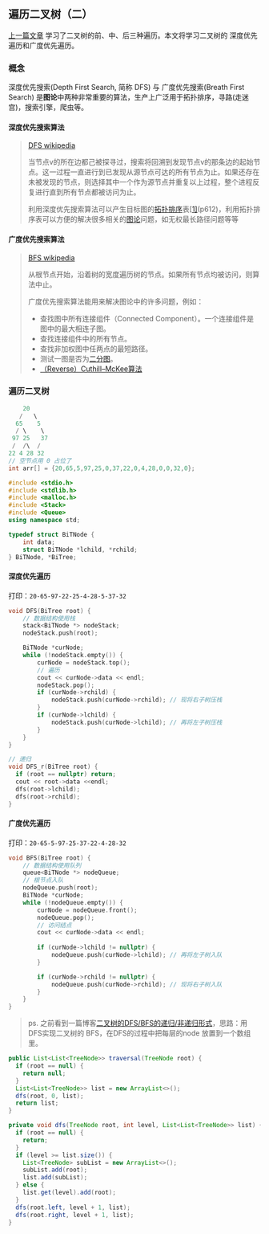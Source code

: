 ## 遍历二叉树（二）

[上一篇文章](./2020-10-9-遍历二叉树1.md) 学习了二叉树的前、中、后三种遍历。本文将学习二叉树的 深度优先遍历和广度优先遍历。

### 概念

深度优先搜索(Depth First Search, 简称 DFS) 与 广度优先搜索(Breath First Search) 是**图论**中两种非常重要的算法，生产上广泛用于拓扑排序，寻路(走迷宫)，搜索引擎，爬虫等。



#### 深度优先搜索算法

> [DFS wikipedia](https://zh.wikipedia.org/wiki/%E6%B7%B1%E5%BA%A6%E4%BC%98%E5%85%88%E6%90%9C%E7%B4%A2)
>
> 当节点v的所在边都己被探寻过，搜索将回溯到发现节点v的那条边的起始节点。这一过程一直进行到已发现从源节点可达的所有节点为止。如果还存在未被发现的节点，则选择其中一个作为源节点并重复以上过程，整个进程反复进行直到所有节点都被访问为止。
>
> 利用深度优先搜索算法可以产生目标图的[拓扑排序](https://zh.wikipedia.org/wiki/拓扑排序)表[[1\]](https://zh.wikipedia.org/wiki/深度优先搜索#cite_note-ItoA-1)(p612)，利用拓扑排序表可以方便的解决很多相关的[图论](https://zh.wikipedia.org/wiki/图论)问题，如无权最长路径问题等等



#### 广度优先搜索算法

> [BFS wikipedia](https://zh.wikipedia.org/wiki/%E5%B9%BF%E5%BA%A6%E4%BC%98%E5%85%88%E6%90%9C%E7%B4%A2)
>
> 从根节点开始，沿着树的宽度遍历树的节点。如果所有节点均被访问，则算法中止。
>
> 广度优先搜索算法能用来解决图论中的许多问题，例如：
>
> - 查找图中所有连接组件（Connected Component）。一个连接组件是图中的最大相连子图。
> - 查找连接组件中的所有节点。
> - 查找非加权图中任两点的最短路径。
> - 测试一图是否为[二分图](https://zh.wikipedia.org/wiki/二分圖)。
> - [（Reverse）Cuthill–McKee算法](https://zh.wikipedia.org/w/index.php?title=Cuthill-McKee演算法&action=edit&redlink=1)



### 遍历二叉树

```c++
    20 
   /   \ 
  65    5 
  / \    \ 
 97 25   37 
 /  /\  / 
22 4 28 32 
// 空节点用 0 占位了
int arr[] = {20,65,5,97,25,0,37,22,0,4,28,0,0,32,0}; 

```

```c++
#include <stdio.h>
#include <stdlib.h>
#include <malloc.h>
#include <Stack>
#include <Queue>
using namespace std;

typedef struct BiTNode {
	int data;
	struct BiTNode *lchild, *rchild;
} BiTNode, *BiTree;

```



#### 深度优先遍历

打印：`20-65-97-22-25-4-28-5-37-32`

```c++
void DFS(BiTree root) {
    // 数据结构使用栈
    stack<BiTNode *> nodeStack;
    nodeStack.push(root);

    BiTNode *curNode;
    while (!nodeStack.empty()) {
        curNode = nodeStack.top();
        // 遍历
        cout << curNode->data << endl;
        nodeStack.pop();
        if (curNode->rchild) {
            nodeStack.push(curNode->rchild); // 现将右子树压栈
        }
        if (curNode->lchild) {
            nodeStack.push(curNode->lchild); // 再将左子树压栈
        }
    }
}

```

```c++
// 递归
void DFS_r(BiTree root) {
  if (root == nullptr) return;
  cout << root->data <<endl;
  dfs(root->lchild);
  dfs(root->rchild);
}
```



#### 广度优先遍历

打印：`20-65-5-97-25-37-22-4-28-32`

```c++
void BFS(BiTree root) {
    // 数据结构使用队列
    queue<BiTNode *> nodeQueue;
  	// 根节点入队
    nodeQueue.push(root);
    BiTNode *curNode;
    while (!nodeQueue.empty()) {
        curNode = nodeQueue.front();
        nodeQueue.pop();
        // 访问结点
        cout << curNode->data << endl;
        
        if (curNode->lchild != nullptr) {
            nodeQueue.push(curNode->lchild); // 再将左子树入队
        }

        if (curNode->rchild != nullptr) {
            nodeQueue.push(curNode->rchild); // 现将右子树入队
        }
    }
}

```



> ps. 之前看到一篇博客[二叉树的DFS/BFS的递归/非递归形式](https://www.jianshu.com/p/a753d5c733ec)，思路：用DFS实现二叉树的 BFS，在DFS的过程中把每层的node 放置到一个数组里。

```java
public List<List<TreeNode>> traversal(TreeNode root) {
  if (root == null) {
    return null;
  }
  List<List<TreeNode>> list = new ArrayList<>();
  dfs(root, 0, list);
  return list;
}

private void dfs(TreeNode root, int level, List<List<TreeNode>> list) {
  if (root == null) {
    return;
  }
  if (level >= list.size()) {
    List<TreeNode> subList = new ArrayList<>();
    subList.add(root);
    list.add(subList);
  } else {
    list.get(level).add(root);
  }
  dfs(root.left, level + 1, list);
  dfs(root.right, level + 1, list);
}
```

